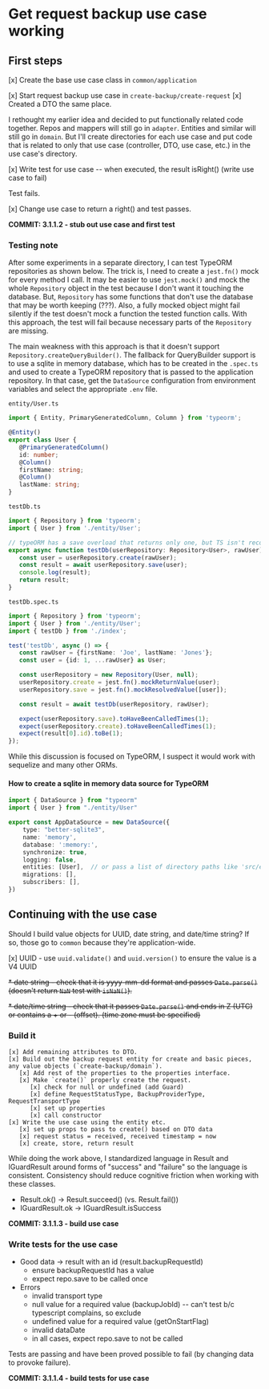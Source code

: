 # Get request backup use case working

## First steps
[x] Create the base use case class in `common/application`

[x] Start request backup use case in `create-backup/create-request`
[x] Created a DTO the same place. 

I rethought my earlier idea and decided to put functionally related code together. Repos and mappers will still go in `adapter`. Entities and similar will still go in `domain`. But I'll create directories for each use case and put code that is related to only that use case (controller, DTO, use case, etc.) in the use case's directory.

[x] Write test for use case -- when executed, the result isRight() (write use case to fail)

Test fails.

[x] Change use case to return a right() and test passes.

**COMMIT: 3.1.1.2 - stub out use case and first test**

### Testing note
After some experiments in a separate directory, I can test TypeORM repositories as shown below. The trick is, I need to create a `jest.fn()` mock for every method I call. It may be easier to use `jest.mock()` and mock the whole `Repository` object in the test because I don't want it touching the database. But, `Repository` has some functions that don't use the database that may be worth keeping (???). Also, a fully mocked object might fail silently if the test doesn't mock a function the tested function calls. With this approach, the test will fail because necessary parts of the `Repository` are missing.

The main weakness with this approach is that it doesn't support `Repository.createQueryBuilder()`. The fallback for QueryBuilder support is to use a sqlite in memory database, which has to be created in the `.spec.ts` and used to create a TypeORM repository that is passed to the application repository. In that case, get the `DataSource` configuration from environment variables and select the appropriate `.env` file.

`entity/User.ts`
```ts
import { Entity, PrimaryGeneratedColumn, Column } from 'typeorm';

@Entity()
export class User {
   @PrimaryGeneratedColumn()
   id: number;
   @Column()
   firstName: string;
   @Column()
   lastName: string;
}
```

`testDb.ts`
```ts
import { Repository } from 'typeorm';
import { User } from './entity/User';

// typeORM has a save overload that returns only one, but TS isn't recognizing it
export async function testDb(userRepository: Repository<User>, rawUser): Promise<User[]> {
   const user = userRepository.create(rawUser);
   const result = await userRepository.save(user);
   console.log(result);
   return result;
}
```

`testDb.spec.ts`
```ts
import { Repository } from 'typeorm';
import { User } from './entity/User';
import { testDb } from './index';

test('testDb', async () => {
   const rawUser = {firstName: 'Joe', lastName: 'Jones'};
   const user = {id: 1, ...rawUser} as User;

   const userRepository = new Repository(User, null);
   userRepository.create = jest.fn().mockReturnValue(user);
   userRepository.save = jest.fn().mockResolvedValue([user]);

   const result = await testDb(userRepository, rawUser);

   expect(userRepository.save).toHaveBeenCalledTimes(1);
   expect(userRepository.create).toHaveBeenCalledTimes(1);
   expect(result[0].id).toBe(1);
});
```

While this discussion is focused on TypeORM, I suspect it would work with sequelize and many other ORMs.
#### How to create a sqlite in memory data source for TypeORM
```typescript
import { DataSource } from "typeorm"
import { User } from "./entity/User"

export const AppDataSource = new DataSource({
    type: "better-sqlite3",
    name: 'memory',
    database: ':memory:',
    synchronize: true,
    logging: false,
    entities: [User],  // or pass a list of directory paths like 'src/entity/*.ts'
    migrations: [],
    subscribers: [],
})
```
## Continuing with the use case
Should I build value objects for UUID, date string, and date/time string? If so, those go to `common` because they're application-wide.

[x] UUID - use `uuid.validate()` and `uuid.version()` to ensure the value is a V4 UUID

~~* date string - check that it is yyyy-mm-dd format and passes `Date.parse()` (doesn't return `NaN` test with `isNaN()`).~~

~~* date/time string - check that it passes `Date.parse()` and ends in Z (UTC) or contains a + or - (offset). (time zone must be specified)~~

### Build it
```
[x] Add remaining attributes to DTO.
[x] Build out the backup request entity for create and basic pieces, any value objects (`create-backup/domain`).
   [x] Add rest of the properties to the properties interface.
   [x] Make `create()` properly create the request.
      [x] check for null or undefined (add Guard)
      [x] define RequestStatusType, BackupProviderType, RequestTransportType
      [x] set up properties
      [x] call constructor
[x] Write the use case using the entity etc.
   [x] set up props to pass to create() based on DTO data
   [x] request status = received, received timestamp = now
   [x] create, store, return result
```

While doing the work above, I standardized language in Result and IGuardResult around forms of "success" and "failure" so the language is consistent. Consistency should reduce cognitive friction when working with these classes.
* Result.ok() -> Result.succeed() (vs. Result.fail())
* IGuardResult.ok -> IGuardResult.isSuccess

**COMMIT: 3.1.1.3 - build use case**

### Write tests for the use case
* Good data -> result with an id (result.backupRequestId)
  * ensure backupRequestId has a value
  * expect repo.save to be called once
* Errors
  * invalid transport type
  * null value for a required value (backupJobId) -- can't test b/c typescript complains, so exclude
  * undefined value for a required value (getOnStartFlag)
  * invalid dataDate
  * in all cases, expect repo.save to not be called

Tests are passing and have been proved possible to fail (by changing data to provoke failure).

**COMMIT: 3.1.1.4 - build tests for use case**